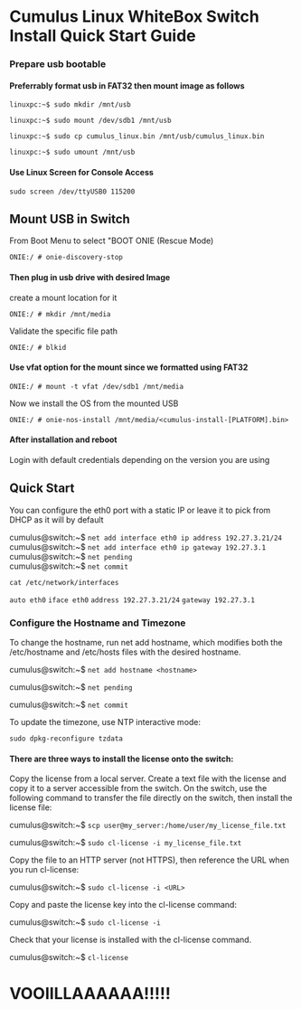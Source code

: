 # Cumulus Linux WhiteBox Switch Install Quick Start Guide

### Prepare usb bootable
    
#### Preferrably format usb in FAT32 then mount image as follows
    
`linuxpc:~$ sudo mkdir /mnt/usb`

`linuxpc:~$ sudo mount /dev/sdb1 /mnt/usb`

`linuxpc:~$ sudo cp cumulus_linux.bin /mnt/usb/cumulus_linux.bin`

`linuxpc:~$ sudo umount /mnt/usb`

#### Use Linux Screen for Console Access
    
`sudo screen /dev/ttyUSB0 115200` 

## Mount USB in Switch

From Boot Menu to select "BOOT ONIE (Rescue Mode)

`ONIE:/ # onie-discovery-stop`

#### Then plug in usb drive with desired Image

create a mount location for it

`ONIE:/ # mkdir /mnt/media`

Validate the specific file path

`ONIE:/ # blkid`
  
#### Use vfat option for the mount since we formatted using FAT32

`ONIE:/ # mount -t vfat /dev/sdb1 /mnt/media`

Now we install the OS from the mounted USB

`ONIE:/ # onie-nos-install /mnt/media/<cumulus-install-[PLATFORM].bin>`

#### After installation and reboot

Login with default credentials depending on the version you are using

## Quick Start
You can configure the eth0 port with a static IP or leave it to pick from DHCP as it will by default

cumulus@switch:~$  `net add interface eth0 ip address 192.27.3.21/24` <br>
cumulus@switch:~$ `net add interface eth0 ip gateway 192.27.3.1` <br>
cumulus@switch:~$  `net pending` <br>
cumulus@switch:~$ `net commit` <br>

`cat /etc/network/interfaces` 

`auto eth0`
`iface eth0`
    `address 192.27.3.21/24`
    `gateway 192.27.3.1`


### Configure the Hostname and Timezone

To change the hostname, run net add hostname, which modifies both the /etc/hostname and /etc/hosts files with the desired hostname.

cumulus@switch:~$ `net add hostname <hostname>`

cumulus@switch:~$ `net pending`

cumulus@switch:~$ `net commit`

To update the timezone, use NTP interactive mode:

`sudo dpkg-reconfigure tzdata`

#### There are three ways to install the license onto the switch:

Copy the license from a local server. Create a text file with the license and copy it to a server accessible from the switch. On the switch, use the following command to transfer the file directly on the switch, then install the license file:

cumulus@switch:~$ `scp user@my_server:/home/user/my_license_file.txt`

cumulus@switch:~$ `sudo cl-license -i my_license_file.txt`

Copy the file to an HTTP server (not HTTPS), then reference the URL when you run cl-license:

cumulus@switch:~$ `sudo cl-license -i <URL>`

Copy and paste the license key into the cl-license command:

cumulus@switch:~$ `sudo cl-license -i`
<paste license key>

Check that your license is installed with the cl-license command.

cumulus@switch:~$ `cl-license` 


# VOOIILLAAAAAA!!!!!
